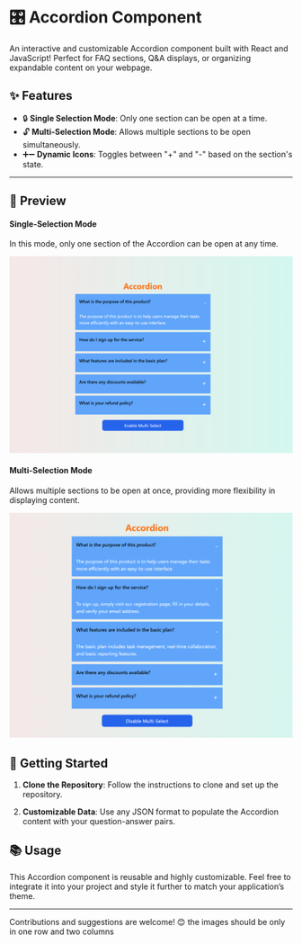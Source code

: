# 🎛️ Accordion Component

An interactive and customizable Accordion component built with React and JavaScript! Perfect for FAQ sections, Q&A displays, or organizing expandable content on your webpage.

## ✨ Features

- 🔒 **Single Selection Mode**: Only one section can be open at a time.
- 🔓 **Multi-Selection Mode**: Allows multiple sections to be open simultaneously.
- ➕➖ **Dynamic Icons**: Toggles between "+" and "-" based on the section's state.

---

## 📸 Preview

#### Single-Selection Mode
In this mode, only one section of the Accordion can be open at any time.

![Single-Selection Mode](./Preview/one.png)


#### Multi-Selection Mode
Allows multiple sections to be open at once, providing more flexibility in displaying content.

![Multi-Selection Mode](./Preview/two.png)

## 🚀 Getting Started

1. **Clone the Repository**:
   Follow the instructions to clone and set up the repository.

2. **Customizable Data**:
   Use any JSON format to populate the Accordion content with your question-answer pairs.

## 📚 Usage

This Accordion component is reusable and highly customizable. Feel free to integrate it into your project and style it further to match your application’s theme.

---

Contributions and suggestions are welcome! 😊  the images should be only in one row and two columns